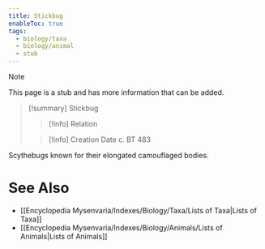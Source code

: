 ```yaml
---
title: Stickbug
enableToc: true
tags:
  - biology/taxa
  - biology/animal
  - stub
---
```


> [!note]
> This page is a stub and has more information that can be added.

> [!summary] Stickbug
> > [!info] Relation
>
> > [!info] Creation Date
> > c. BT 483

Scythebugs known for their elongated camouflaged bodies.

# See Also
- [[Encyclopedia Mysenvaria/Indexes/Biology/Taxa/Lists of Taxa|Lists of Taxa]]
- [[Encyclopedia Mysenvaria/Indexes/Biology/Animals/Lists of Animals|Lists of Animals]]

